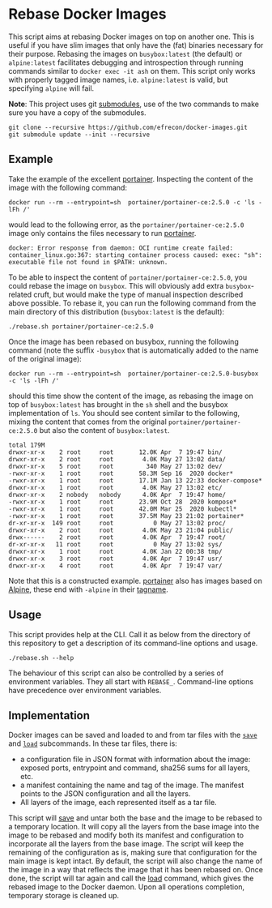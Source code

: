 # Rebase Docker Images

This script aims at rebasing Docker images on top on another one. This is useful
if you have slim images that only have the (fat) binaries necessary for their
purpose. Rebasing the images on `busybox:latest` (the default) or
`alpine:latest` facilitates debugging and introspection through running commands
similar to `docker exec -it ash` on them. This script only works with properly
tagged image names, i.e. `alpine:latest` is valid, but specifying `alpine` will
fail.

**Note**: This project uses git [submodules], use of the two commands to make
sure you have a copy of the submodules.

```shell
git clone --recursive https://github.com/efrecon/docker-images.git
git submodule update --init --recursive
```

  [submodules]: https://git-scm.com/book/en/v2/Git-Tools-Submodules

## Example

Take the example of the excellent [portainer]. Inspecting the content of the
image with the following command:

```shell
docker run --rm --entrypoint=sh  portainer/portainer-ce:2.5.0 -c 'ls -lFh /'
```

would lead to the following error, as the `portainer/portainer-ce:2.5.0` image
only contains the files necessary to run [portainer].

    docker: Error response from daemon: OCI runtime create failed: container_linux.go:367: starting container process caused: exec: "sh": executable file not found in $PATH: unknown.

To be able to inspect the content of `portainer/portainer-ce:2.5.0`, you could
rebase the image on `busybox`. This will obviously add extra `busybox`-related
cruft, but would make the type of manual inspection described above possible. To
rebase it, you can run the following command from the main directory of this
distribution (`busybox:latest` is the default):

```shell
./rebase.sh portainer/portainer-ce:2.5.0
```

Once the image has been rebased on busybox, running the following command (note
the suffix `-busybox` that is automatically added to the name of the original
image):

```shell
docker run --rm --entrypoint=sh  portainer/portainer-ce:2.5.0-busybox -c 'ls -lFh /'
```

should this time show the content of the image, as rebasing the image on top of
`busybox:latest` has brought in the `sh` shell and the busybox implementation of
`ls`. You should see content similar to the following, mixing the content that
comes from the original `portainer/portainer-ce:2.5.0` but also the content of
`busybox:latest`.

```
total 179M   
drwxr-xr-x    2 root     root       12.0K Apr  7 19:47 bin/
drwxr-xr-x    2 root     root        4.0K May 27 13:02 data/
drwxr-xr-x    5 root     root         340 May 27 13:02 dev/
-rwxr-xr-x    1 root     root       58.3M Sep 16  2020 docker*
-rwxr-xr-x    1 root     root       17.1M Jan 13 22:33 docker-compose*
drwxr-xr-x    1 root     root        4.0K May 27 13:02 etc/
drwxr-xr-x    2 nobody   nobody      4.0K Apr  7 19:47 home/
-rwxr-xr-x    1 root     root       23.9M Oct 28  2020 kompose*
-rwxr-xr-x    1 root     root       42.0M Mar 25  2020 kubectl*
-rwxr-xr-x    1 root     root       37.5M May 23 21:02 portainer*
dr-xr-xr-x  149 root     root           0 May 27 13:02 proc/
drwxr-xr-x    2 root     root        4.0K May 23 21:04 public/
drwx------    2 root     root        4.0K Apr  7 19:47 root/
dr-xr-xr-x   11 root     root           0 May 27 13:02 sys/
drwxr-xr-x    1 root     root        4.0K Jan 22 00:38 tmp/
drwxr-xr-x    3 root     root        4.0K Apr  7 19:47 usr/
drwxr-xr-x    4 root     root        4.0K Apr  7 19:47 var/
```

Note that this is a constructed example. [portainer] also has images based on
[Alpine][alpine], these end with `-alpine` in their [tagname].

  [portainer]: https://portainer.io/
  [alpine]: https://hub.docker.com/_/alpine
  [tagname]: https://hub.docker.com/r/portainer/portainer-ce/tags?page=1&ordering=last_updated&name=-alpine

## Usage

This script provides help at the CLI. Call it as below from the directory of
this repository to get a description of its command-line options and usage.

```shell
./rebase.sh --help
```

The behaviour of this script can also be controlled by a series of environment
variables. They all start with `REBASE_`. Command-line options have precedence
over environment variables.

## Implementation

Docker images can be saved and loaded to and from tar files with the
[`save`][save] and [`load`][load] subcommands. In these tar files, there is:

+ a configuration file in JSON format with information about the image: exposed
  ports, entrypoint and command, sha256 sums for all layers, etc.
+ a manifest containing the name and tag of the image. The manifest points to
  the JSON configuration and all the layers.
+ All layers of the image, each represented itself as a tar file.

This script will [save] and untar both the base and the image to be rebased to a
temporary location. It will copy all the layers from the base image into the
image to be rebased and modify both its manifest and configuration to
incorporate all the layers from the base image. The script will keep the
remaining of the configuration as is, making sure that configuration for the
main image is kept intact. By default, the script will also change the name of
the image in a way that reflects the image that it has been rebased on. Once
done, the script will tar again and call the [load] command, which gives the
rebased image to the Docker daemon. Upon all operations completion, temporary
storage is cleaned up.

  [save]: https://docs.docker.com/engine/reference/commandline/image_save/
  [load]: https://docs.docker.com/engine/reference/commandline/image_load/
